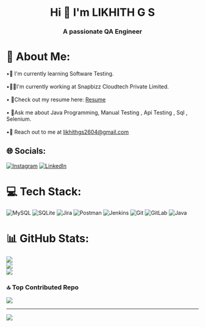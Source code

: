 <h1 align="center">Hi 👋 I'm LIKHITH   G S </h1> 

<h3 align="center"> A passionate QA Engineer <?h3>

# 💫 About Me:
•📖 I'm currently learning Software Testing.<br><br>•🧑‍💻I'm currently working at Snapbizz Cloudtech Private Limited.<br><br>• 📃Check out my resume here: [Resume](https://drive.google.com/file/d/1yQlO6WHZdC-M41zy8_4F0zd-8j_XQutU/view?usp=drivesdk)<br><br>• 💬Ask me about Java Programming, Manual Testing , Api Testing , Sql , Selenium.<br><br>•📩 Reach out to me at likhithgs2604@gmail.com


## 🌐 Socials:
[![Instagram](https://img.shields.io/badge/Instagram-%23E4405F.svg?logo=Instagram&logoColor=white)](https://instagram.com/likhithgs) [![LinkedIn](https://img.shields.io/badge/LinkedIn-%230077B5.svg?logo=linkedin&logoColor=white)](https://linkedin.com/in/likhithgs) 

# 💻 Tech Stack:
![MySQL](https://img.shields.io/badge/mysql-4479A1.svg?style=for-the-badge&logo=mysql&logoColor=white) ![SQLite](https://img.shields.io/badge/sqlite-%2307405e.svg?style=for-the-badge&logo=sqlite&logoColor=white) ![Jira](https://img.shields.io/badge/jira-%230A0FFF.svg?style=for-the-badge&logo=jira&logoColor=white) ![Postman](https://img.shields.io/badge/Postman-FF6C37?style=for-the-badge&logo=postman&logoColor=white) ![Jenkins](https://img.shields.io/badge/jenkins-%232C5263.svg?style=for-the-badge&logo=jenkins&logoColor=white) ![Git](https://img.shields.io/badge/git-%23F05033.svg?style=for-the-badge&logo=git&logoColor=white) ![GitLab](https://img.shields.io/badge/gitlab-%23181717.svg?style=for-the-badge&logo=gitlab&logoColor=white) ![Java](https://img.shields.io/badge/java-%23ED8B00.svg?style=for-the-badge&logo=openjdk&logoColor=white)
# 📊 GitHub Stats:
![](https://github-readme-stats.vercel.app/api?username=likhithgs2604&theme=dark&hide_border=false&include_all_commits=false&count_private=false)<br/>
![](https://github-readme-streak-stats.herokuapp.com/?user=likhithgs2604&theme=dark&hide_border=false)<br/>
![](https://github-readme-stats.vercel.app/api/top-langs/?username=likhithgs2604&theme=dark&hide_border=false&include_all_commits=false&count_private=false&layout=compact)

### 🔝 Top Contributed Repo
![](https://github-contributor-stats.vercel.app/api?username=likhithgs2604&limit=5&theme=dark&combine_all_yearly_contributions=true)

---
[![](https://visitcount.itsvg.in/api?id=likhithgs2604&icon=0&color=0)](https://visitcount.itsvg.in)
